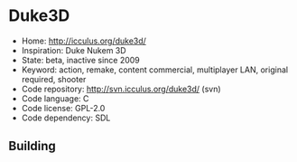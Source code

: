 # Duke3D

- Home: http://icculus.org/duke3d/
- Inspiration: Duke Nukem 3D
- State: beta, inactive since 2009
- Keyword: action, remake, content commercial, multiplayer LAN, original required, shooter
- Code repository: http://svn.icculus.org/duke3d/ (svn)
- Code language: C
- Code license: GPL-2.0
- Code dependency: SDL

## Building
